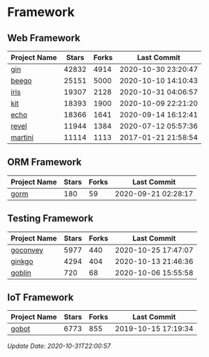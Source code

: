 # Framework

## Web Framework
| Project Name | Stars | Forks | Last Commit |
| ------------ | ----- | ----- | ----------- |
| [gin](https://github.com/gin-gonic/gin) | 42832 | 4914 | 2020-10-30 23:20:47 |
| [beego](https://github.com/astaxie/beego) | 25151 | 5000 | 2020-10-10 14:10:43 |
| [iris](https://github.com/kataras/iris) | 19307 | 2128 | 2020-10-31 04:06:57 |
| [kit](https://github.com/go-kit/kit) | 18393 | 1900 | 2020-10-09 22:21:20 |
| [echo](https://github.com/labstack/echo) | 18366 | 1641 | 2020-09-14 16:12:41 |
| [revel](https://github.com/revel/revel) | 11944 | 1384 | 2020-07-12 05:57:36 |
| [martini](https://github.com/go-martini/martini) | 11114 | 1113 | 2017-01-21 21:58:54 |

## ORM Framework
| Project Name | Stars | Forks | Last Commit |
| ------------ | ----- | ----- | ----------- |
| [gorm](https://github.com/jinzhu/gorm) | 180 | 59 | 2020-09-21 02:28:17 |

## Testing Framework
| Project Name | Stars | Forks | Last Commit |
| ------------ | ----- | ----- | ----------- |
| [goconvey](https://github.com/smartystreets/goconvey) | 5977 | 440 | 2020-10-25 17:47:07 |
| [ginkgo](https://github.com/onsi/ginkgo) | 4294 | 404 | 2020-10-13 21:46:36 |
| [goblin](https://github.com/franela/goblin) | 720 | 68 | 2020-10-06 15:55:58 |

## IoT Framework
| Project Name | Stars | Forks | Last Commit |
| ------------ | ----- | ----- | ----------- |
| [gobot](https://github.com/hybridgroup/gobot) | 6773 | 855 | 2019-10-15 17:19:34 |

*Update Date: 2020-10-31T22:00:57*